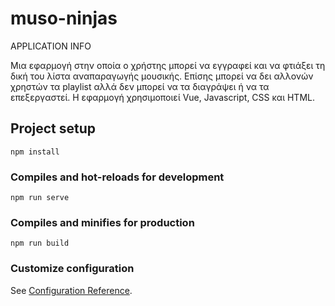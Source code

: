 # muso-ninjas

APPLICATION INFO

Μια εφαρμογή στην οποία ο χρήστης μπορεί να εγγραφεί και να φτιάξει τη δική του λίστα αναπαραγωγής μουσικής. 
Επίσης μπορεί να δει αλλονών χρηστών τα playlist αλλά δεν μπορεί να τα διαγράψει ή να τα επεξεργαστεί. 
Η εφαρμογή χρησιμοποιεί Vue, Javascript, CSS και HTML.

## Project setup
```
npm install
```

### Compiles and hot-reloads for development
```
npm run serve
```

### Compiles and minifies for production
```
npm run build
```

### Customize configuration
See [Configuration Reference](https://cli.vuejs.org/config/).

